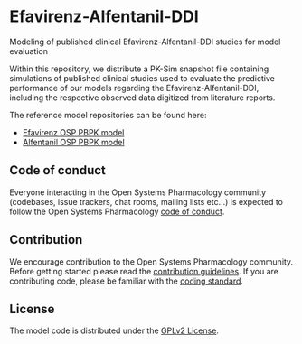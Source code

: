 # Efavirenz-Alfentanil-DDI
Modeling of published clinical Efavirenz-Alfentanil-DDI studies for model evaluation 

Within this repository, we distribute a PK-Sim snapshot file containing simulations of published clinical studies used to evaluate the predictive performance of our models regarding the Efavirenz-Alfentanil-DDI, including the respective observed data digitized from literature reports.

The reference model repositories can be found here:

- [Efavirenz OSP PBPK model](https://github.com/Open-Systems-Pharmacology/Efavirenz-Model)
- [Alfentanil OSP PBPK model](https://github.com/Open-Systems-Pharmacology/Alfentanil-Model)

## Code of conduct

Everyone interacting in the Open Systems Pharmacology community (codebases, issue trackers, chat rooms, mailing lists etc...) is expected to follow the Open Systems Pharmacology [code of conduct](https://github.com/Open-Systems-Pharmacology/Suite/blob/master/CODE_OF_CONDUCT.md#contributor-covenant-code-of-conduct).

## Contribution

We encourage contribution to the Open Systems Pharmacology community. Before getting started please read the [contribution guidelines](https://github.com/Open-Systems-Pharmacology/Suite/blob/master/CONTRIBUTING.md#ways-to-contribute). If you are contributing code, please be familiar with the [coding standard](https://github.com/Open-Systems-Pharmacology/Suite/blob/master/CODING_STANDARDS.md#visual-studio-settings).

## License

The model code is distributed under the [GPLv2 License](https://github.com/Open-Systems-Pharmacology/Suite/blob/develop/LICENSE).